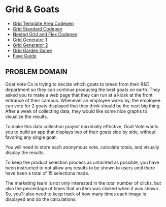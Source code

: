 # Grid & Goats

- [Grid Template Area Codepen](https://codepen.io/stephnitis/pen/XWPVVKY)
- [Grid Standard Codepen](https://codepen.io/stephnitis/pen/XWPVVKY)
- [Nested Grid and Flex Codepen](https://codepen.io/stephnitis/pen/QWVaaOq)
- [Grid Generator 1](https://cssgrid-generator.netlify.app/)
- [Grid Generator 2](https://grid.layoutit.com/)
- [Grid Garden Game](https://cssgridgarden.com/)
- [Fave Guide](https://css-tricks.com/snippets/css/complete-guide-grid/)

## PROBLEM DOMAIN

Goat Vote Co is trying to decide which goats to breed from their R&D department so they can continue producing the best goats on earth. They asked you to make a web page that they can run at a kiosk at the front entrance of their campus. Whenever an employee walks by, the employee can vote for 2 goats displayed that they think should be the next big thing. After a week of collecting data, they would like some nice graphs to visualize the results.

To make this data collection project maximally effective, Goat Vote wants you to build an app that displays two of their goats side by side, without favoring any single goat.

You will need to store each anonymous vote, calculate totals, and visually display the results.

To keep the product selection process as untainted as possible, you have been instructed to not allow any results to be shown to users until there have been a total of 15 selections made.

The marketing team is not only interested in the total number of clicks, but also the percentage of times that an item was clicked when it was shown. So, you'll also need to keep track of how many times each image is displayed and do the calculations.
